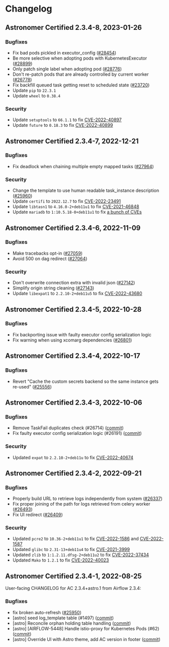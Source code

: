 # Changelog

Astronomer Certified 2.3.4-8, 2023-01-26
----------------------------------------
### Bugfixes

- Fix bad pods pickled in executor_config ([#28454](https://github.com/apache/airflow/pull/28454))
- Be more selective when adopting pods with KubernetesExecutor ([#28899](https://github.com/apache/airflow/pull/28899))
- Only patch single label when adopting pod ([#28776](https://github.com/apache/airflow/pull/28776))
- Don't re-patch pods that are already controlled by current worker ([#26778](https://github.com/apache/airflow/pull/26778))
- Fix  backfill  queued  task getting reset to scheduled state ([#23720](https://github.com/apache/airflow/pull/23720))
- Update `pip` to `22.3.1`
- Update `wheel` to `0.38.4`

### Security

- Update `setuptools` to `66.1.1` to fix [CVE-2022-40897](https://avd.aquasec.com/nvd/cve-2022-40897)
- Update `future` to `0.18.3` to fix [CVE-2022-40899](https://avd.aquasec.com/nvd/cve-2022-40899)

Astronomer Certified 2.3.4-7, 2022-12-21
----------------------------------------
### Bugfixes

- Fix deadlock when chaining multiple empty mapped tasks ([#27964](https://github.com/apache/airflow/pull/27964))

### Security

- Change the template to use human readable task_instance description ([#25960](https://github.com/apache/airflow/pull/25960))
- Update `certifi` to `2022.12.7` to fix [CVE-2022-23491](https://avd.aquasec.com/nvd/2022/cve-2022-23491/)
- Update `libtasn1` to `4.16.0-2+deb11u1` to fix [CVE-2021-46848](https://avd.aquasec.com/nvd/2022/cve-2021-46848/)
- Update `mariadb` to `1:10.5.18-0+deb11u1` to fix [a bunch of CVEs](https://bugs.debian.org/cgi-bin/bugreport.cgi?bug=1024054#37)

Astronomer Certified 2.3.4-6, 2022-11-09
----------------------------------------

### Bugfixes

- Make tracebacks opt-in ([#27059](https://github.com/apache/airflow/pull/27059))
- Avoid 500 on dag redirect ([#27064](https://github.com/apache/airflow/pull/27064))

### Security

- Don't overwrite connection extra with invalid json ([#27142](https://github.com/apache/airflow/pull/27142))
- Simplify origin string cleaning ([#27143](https://github.com/apache/airflow/pull/27143))
- Update `libexpat1` to `2.2.10-2+deb11u5` to fix [CVE-2022-43680](https://avd.aquasec.com/nvd/2022/cve-2022-43680/)

Astronomer Certified 2.3.4-5, 2022-10-28
----------------------------------------

### Bugfixes

- Fix backporting issue with faulty executor config serialization logic
- Fix warning when using xcomarg dependencies ([#26801](https://github.com/apache/airflow/pull/26801))

Astronomer Certified 2.3.4-4, 2022-10-17
----------------------------------------

### Bugfixes

- Revert "Cache the custom secrets backend so the same instance gets re-used" ([#25556](https://github.com/apache/airflow/pull/25556))

Astronomer Certified 2.3.4-3, 2022-10-06
----------------------------------------

### Bugfixes

- Remove TaskFail duplicates check (#26714) ([commit](https://github.com/astronomer/airflow/commit/b94db52c3497e04747e63fce85dc08dd7f4657fc))
- Fix faulty executor config serialization logic (#26191) ([commit](https://github.com/astronomer/airflow/commit/6831e7824e11c43061d200f55f2e013382d61f46))

### Security

- Updated `expat` to `2.2.10-2+deb11u` to fix [CVE-2022-40674](https://avd.aquasec.com/nvd/cve-2022-40674)

Astronomer Certified 2.3.4-2, 2022-09-21
----------------------------------------

### Bugfixes

- Properly build URL to retrieve logs independently from system ([#26337](https://github.com/apache/airflow/pull/26337))
- Fix proper joining of the path for logs retrieved from celery worker ([#26493](https://github.com/apache/airflow/pull/26493))
- Fix UI redirect ([#26409](https://github.com/apache/airflow/pull/26409))

### Security

- Updated `pcre2` to `10.36-2+deb11u1` to fix [CVE-2022-1586](https://avd.aquasec.com/nvd/cve-2022-1586) and [CVE-2022-1587](https://avd.aquasec.com/nvd/cve-2022-1587)
- Updated `glibc` to `2.31-13+deb11u4` to fix [CVE-2021-3999](https://avd.aquasec.com/nvd/cve-2021-3999)
- Updated `zlib` to `1:1.2.11.dfsg-2+deb11u2` to fix [CVE-2022-37434](https://avd.aquasec.com/nvd/cve-2022-37434)
- Updated `Mako` to `1.2.1` to fix [CVE-2022-40023](https://avd.aquasec.com/nvd/cve-2022-40023)

Astronomer Certified 2.3.4-1, 2022-08-25
----------------------------------------

User-facing CHANGELOG for AC 2.3.4+astro.1 from Airflow 2.3.4:

### Bugfixes

- fix broken auto-refresh ([#25950](http://github.com/astronomer/airflow/pull/25950))
- [astro] seed log_template table (#1497) ([commit](https://github.com/astronomer/airflow/commit/7587d608ae52eb1d593637a081d4bbe18b774c74))
- [astro] Reconcile orphan holding table handling ([commit](https://github.com/astronomer/airflow/commit/110a5cedfb9a59d2141e5ec56feaaff193ff03b8))
- [astro] [AIRFLOW-5448] Handle istio-proxy for Kubernetes Pods (#62) ([commit](https://github.com/astronomer/airflow/commit/7a2127cff859b96febe304cd715c460f060b371a))
- [astro] Override UI with Astro theme, add AC version in footer ([commit](https://github.com/astronomer/airflow/commit/dcc7c87cd01f4c385dad3b1e2bdbc7a1cb47b6a7))
